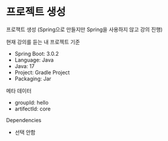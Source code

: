 # 프로젝트 생성

프로잭트 생성 (Spring으로 만들지만 Spring을 사용하지 않고 강의 진행)

현재 강의를 듣는 내 프로젝트 기준
* Spring Boot: 3.0.2
* Language: Java
* Java: 17
* Project: Gradle Project
* Packaging: Jar

메타 데이터
* groupId: hello
* artifectId: core

Dependencies
* 선택 안함

